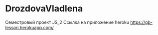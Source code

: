 # DrozdovaVladlena
Семестровый проект JS_2
Ссылка на приложение heroku
https://gb-lesson.herokuapp.com/
